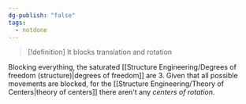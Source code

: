 ```yaml
---
dg-publish: "false"
tags:
  - notdone
---
```

>[!definition]
>It blocks translation and rotation 

Blocking everything, the saturated [[Structure Engineering/Degrees of freedom (structure)|degrees of freedom]] are 3.
Given that all possible movements are blocked, for the [[Structure Engineering/Theory of Centers|theory of centers]] there aren't any *centers of rotation*.
